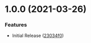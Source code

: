 # 1.0.0 (2021-03-26)


### Features

* Initial Release ([23034f0](https://github.com/CoCreate-app/CoCreate-selected/commit/23034f0df91177cb35879e6df0eaf49294781598))
